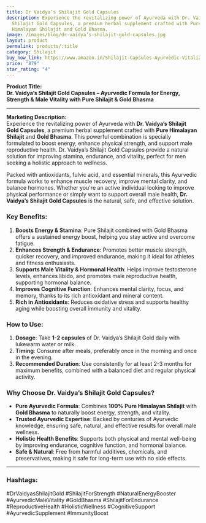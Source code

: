 ```yaml
---
title: Dr Vaidya’s Shilajit Gold Capsules
description: Experience the revitalizing power of Ayurveda with Dr. Vaidya’s
  Shilajit Gold Capsules, a premium herbal supplement crafted with Pure
  Himalayan Shilajit and Gold Bhasma.
image: /images/blog/dr-vaidya’s-shilajit-gold-capsules.jpg
layout: product
permalink: products/:title
category: Shilajit
buy_now_link: https://www.amazon.in/Shilajit-Capsules-Ayurvedic-Vitalizer-Synthetic/dp/B0CRSQH8WX/ref=sr_1_37?crid=1YY2DLXEMCWUZ&tag=m0150-21
price: "879"
star_rating: "4"
---
```

**Product Title:**  
**Dr. Vaidya’s Shilajit Gold Capsules – Ayurvedic Formula for Energy, Strength & Male Vitality with Pure Shilajit & Gold Bhasma**

---

**Marketing Description:**  
Experience the revitalizing power of Ayurveda with **Dr. Vaidya’s Shilajit Gold Capsules**, a premium herbal supplement crafted with **Pure Himalayan Shilajit** and **Gold Bhasma**. This powerful combination is specially formulated to boost energy, enhance physical strength, and support male reproductive health. Dr. Vaidya’s Shilajit Gold Capsules provide a natural solution for improving stamina, endurance, and vitality, perfect for men seeking a holistic approach to wellness.

Packed with antioxidants, fulvic acid, and essential minerals, this Ayurvedic formula works to enhance muscle recovery, improve mental clarity, and balance hormones. Whether you're an active individual looking to improve physical performance or simply want to support overall male health, **Dr. Vaidya’s Shilajit Gold Capsules** is the natural, safe, and effective solution.

### **Key Benefits**:
1. **Boosts Energy & Stamina**: Pure Shilajit combined with Gold Bhasma offers a sustained energy boost, helping you stay active and overcome fatigue.
2. **Enhances Strength & Endurance**: Promotes better muscle strength, quicker recovery, and improved endurance, making it ideal for athletes and fitness enthusiasts.
3. **Supports Male Vitality & Hormonal Health**: Helps improve testosterone levels, enhances libido, and promotes male reproductive health, supporting hormonal balance.
4. **Improves Cognitive Function**: Enhances mental clarity, focus, and memory, thanks to its rich antioxidant and mineral content.
5. **Rich in Antioxidants**: Reduces oxidative stress and supports healthy aging while boosting overall immunity and vitality.

### **How to Use**:
1. **Dosage**: Take **1-2 capsules** of Dr. Vaidya’s Shilajit Gold daily with lukewarm water or milk.
2. **Timing**: Consume after meals, preferably once in the morning and once in the evening.
3. **Recommended Duration**: Use consistently for at least 2-3 months for maximum benefits, combined with a balanced diet and regular physical activity.

### **Why Choose Dr. Vaidya’s Shilajit Gold Capsules?**
- **Pure Ayurvedic Formula**: Combines **100% Pure Himalayan Shilajit** with **Gold Bhasma** to naturally boost energy, strength, and vitality.
- **Trusted Ayurvedic Expertise**: Backed by centuries of Ayurvedic knowledge, ensuring safe, natural, and effective results for overall male wellness.
- **Holistic Health Benefits**: Supports both physical and mental well-being by improving endurance, cognitive function, and hormonal balance.
- **Safe & Natural**: Free from harmful additives, chemicals, and preservatives, making it safe for long-term use with no side effects.

---

### **Hashtags**:  
#DrVaidyasShilajitGold #ShilajitForStrength #NaturalEnergyBooster #AyurvedicMaleVitality #GoldBhasma #ShilajitForEndurance #ReproductiveHealth #HolisticWellness #CognitiveSupport #AyurvedicSupplement #ImmunityBoost
